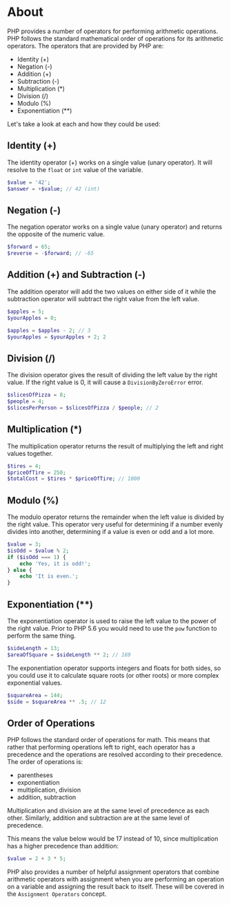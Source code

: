 # About

PHP provides a number of operators for performing arithmetic operations. PHP follows the standard mathematical order of operations for its arithmetic operators. The operators that are provided by PHP are:

* Identity (+)
* Negation (-)
* Addition (+)
* Subtraction (-)
* Multiplication (*)
* Division (/)
* Modulo (%)
* Exponentiation (**)

Let's take a look at each and how they could be used:

## Identity (+)

The identity operator (+) works on a single value (unary operator). It will resolve to the `float` or `int` value of the variable.

```php
$value = '42';
$answer = +$value; // 42 (int)
```

## Negation (-)

The negation operator works on a single value (unary operator) and returns the opposite of the numeric value.

```php
$forward = 65;
$reverse = -$forward; // -65
```

## Addition (+) and Subtraction (-)

The addition operator will add the two values on either side of it while the subtraction operator will subtract the right value from the left value.

```php
$apples = 5;
$yourApples = 0;

$apples = $apples - 2; // 3
$yourApples = $yourApples + 2; 2
```

## Division (/)

The division operator gives the result of dividing the left value by the right value. If the right value is 0, it will cause a `DivisionByZeroError` error.

```php
$slicesOfPizza = 8;
$people = 4;
$slicesPerPerson = $slicesOfPizza / $people; // 2
```

## Multiplication (*)

The multiplication operator returns the result of multiplying the left and right values together.

```php
$tires = 4;
$priceOfTire = 250;
$totalCost = $tires * $priceOfTire; // 1000
```

## Modulo (%)

The modulo operator returns the remainder when the left value is divided by the right value. This operator very useful for determining if a number evenly divides into another, determining if a value is even or odd and a lot more.

```php
$value = 3;
$isOdd = $value % 2;
if ($isOdd === 1) {
    echo 'Yes, it is odd!';
} else {
    echo 'It is even.';
}
```

## Exponentiation (**)

The exponentiation operator is used to raise the left value to the power of the right value. Prior to PHP 5.6 you would need to use the `pow` function to perform the same thing.

```php
$sideLength = 13;
$areaOfSquare = $sideLength ** 2; // 169
```

The exponentiation operator supports integers and floats for both sides, so you could use it to calculate square roots (or other roots) or more complex exponential values.

```php
$squareArea = 144;
$side = $squareArea ** .5; // 12
```

## Order of Operations

PHP follows the standard order of operations for math. This means that rather that performing operations left to right, each operator has a precedence and the operations are resolved according to their precedence. The order of operations is:

* parentheses
* exponentiation
* multiplication, division
* addition, subtraction

Multiplication and division are at the same level of precedence as each other. Similarly, addition and subtraction are at the same level of precedence.

This means the value below would be 17 instead of 10, since multiplication has a higher precedence than addition:

```php
$value = 2 + 3 * 5;
```

PHP also provides a number of helpful assignment operators that combine arithmetic operators with assignment when you are performing an operation on a variable and assigning the result back to itself. These will be covered in the `Assignment Operators` concept.
